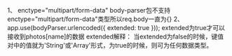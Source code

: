 1、 
enctype="multipart/form-data"
body-parser包不支持enctype="multipart/form-data"类型所以req.body一直为{}
2、
app.use(bodyParser.urlencoded({ extended: true }));
extended为true才可以接收到photos[name]的数据
extended解释：
	当extended为false的时候，键值对中的值就为'String'或'Array'形式，为true的时候，则可为任何数据类型。